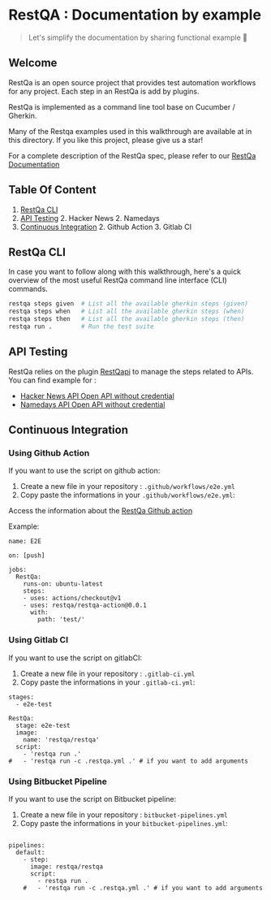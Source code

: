 # RestQA : Documentation by example

> Let's simplify the documentation by sharing functional example 🥳

## Welcome

RestQa is an open source project that provides test automation workflows for any project.
Each step in an RestQa is add by plugins.

RestQa is implemented as a command line tool base on Cucumber / Gherkin.

Many of the Restqa examples used in this walkthrough are available at in this directory.
If you like this project, please give us a star!

For a complete description of the RestQa spec, please refer to our [RestQa Documentation](http://github.com/restqa/restqa)

## Table Of Content

1. [RestQa CLI](#restqa-cli)
1. [API Testing](#api-testing)
	2. 	Hacker News
	2. 	Namedays
1. [Continuous Integration](#continuous-integration)
	2. Github Action
	3. Gitlab CI


## RestQa CLI

In case you want to follow along with this walkthrough, here's a quick overview of the most useful RestQa command line interface (CLI) commands.

```sh
restqa steps given  # List all the available gherkin steps (given)
restqa steps when   # List all the available gherkin steps (when)
restqa steps then   # List all the available gherkin steps (then)
restqa run .        # Run the test suite
```

## API Testing

RestQa relies on the plugin [RestQapi](https://restqa.io/restqapi.html) to manage the steps related to APIs.
You can find example for :
* [Hacker News API Open API without credential](./hacker-news)
* [Namedays API Open API without credential](./namedays)


## Continuous Integration

### Using Github Action

If you want to use the script on github action:

1. Create a new file in your repository : `.github/workflows/e2e.yml`
2. Copy paste the informations in your `.github/workflows/e2e.yml`:

Access the information about the [RestQa Github action](https://github.com/restqa/restqa-action)

Example: 

```
name: E2E

on: [push]

jobs:
  RestQa:
    runs-on: ubuntu-latest
    steps:
    - uses: actions/checkout@v1
    - uses: restqa/restqa-action@0.0.1
      with:
        path: 'test/'
```

### Using Gitlab CI


If you want to use the script on gitlabCI:

1. Create a new file in your repository : `.gitlab-ci.yml`
2. Copy paste the informations in your `.gitlab-ci.yml`:

```
stages:
  - e2e-test

RestQa:
  stage: e2e-test
  image:
    name: 'restqa/restqa'
  script:
    - 'restqa run .'
#   - 'restqa run -c .restqa.yml .' # if you want to add arguments
```

### Using Bitbucket Pipeline


If you want to use the script on Bitbucket pipeline:

1. Create a new file in your repository : `bitbucket-pipelines.yml`
2. Copy paste the informations in your `bitbucket-pipelines.yml`:

```

pipelines:
  default:
    - step:
      image: restqa/restqa
      script:
        - restqa run .
    #   - 'restqa run -c .restqa.yml .' # if you want to add arguments
```


